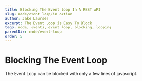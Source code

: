 ```yaml
---
title: Blocking The Event Loop In A REST API
slug: node/event-loop/in-action
author: Jake Laursen
excerpt: The Event Loop is Easy To Block
tags: node, events, event loop, blocking, looping
parentDir: node/event-loop
order: 5
---
```


# Blocking The Event Loop
The Event Loop can be blocked with only a few lines of javascript.   
